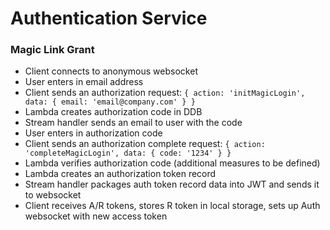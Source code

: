 # Authentication Service

### Magic Link Grant

- Client connects to anonymous websocket
- User enters in email address
- Client sends an authorization request: `{ action: 'initMagicLogin', data: { email: 'email@company.com' } }`
- Lambda creates authorization code in DDB
- Stream handler sends an email to user with the code
- User enters in authorization code
- Client sends an authorization complete request: `{ action: 'completeMagicLogin', data: { code: '1234' } }`
- Lambda verifies authorization code (additional measures to be defined)
- Lambda creates an authorization token record
- Stream handler packages auth token record data into JWT and sends it to websocket
- Client receives A/R tokens, stores R token in local storage, sets up Auth websocket with new access token
